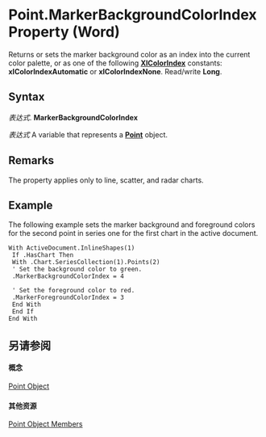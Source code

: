 
# Point.MarkerBackgroundColorIndex Property (Word)

Returns or sets the marker background color as an index into the current color palette, or as one of the following  **[XlColorIndex](2d9f944e-70ea-04aa-9943-975d603f17ba.md)** constants: **xlColorIndexAutomatic** or **xlColorIndexNone**. Read/write **Long**.


## Syntax

 _表达式_. **MarkerBackgroundColorIndex**

 _表达式_ A variable that represents a **[Point](349ea9a3-9e9a-b26f-146f-799d39c3d4a9.md)** object.


## Remarks

The property applies only to line, scatter, and radar charts. 


## Example

The following example sets the marker background and foreground colors for the second point in series one for the first chart in the active document.


```
With ActiveDocument.InlineShapes(1) 
 If .HasChart Then 
 With .Chart.SeriesCollection(1).Points(2) 
 ' Set the background color to green. 
 .MarkerBackgroundColorIndex = 4 
 
 ' Set the foreground color to red. 
 .MarkerForegroundColorIndex = 3 
 End With 
 End If 
End With 

```


## 另请参阅


#### 概念


[Point Object](349ea9a3-9e9a-b26f-146f-799d39c3d4a9.md)
#### 其他资源


[Point Object Members](http://msdn.microsoft.com/library/7a5618eb-4673-d206-c36f-ff89d5eb66ee%28Office.15%29.aspx)